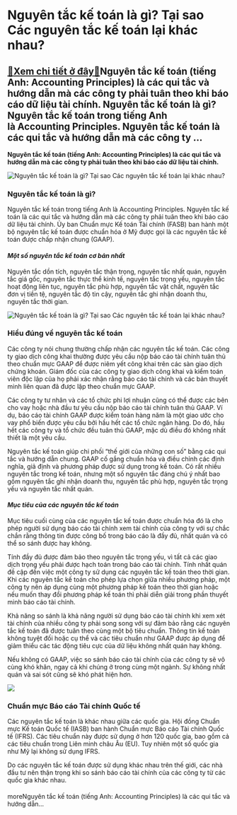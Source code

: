 Nguyên tắc kế toán là gì? Tại sao Các nguyên tắc kế toán lại khác nhau?
=======================================================================

[:gift:Xem chi tiết ở đây:gift:](https://hddtvn.com/nguyen-tac-ke-toan-la-gi-tai-sao-cac-nguyen-tac-ke-toan-lai-khac-nhau/)Nguyên tắc kế toán (tiếng Anh: Accounting Principles) là các qui tắc và hướng dẫn mà các công ty phải tuân theo khi báo cáo dữ liệu tài chính. Nguyên tắc kế toán là gì? Nguyên tắc kế toán trong tiếng Anh là Accounting Principles. Nguyên tắc kế toán là các qui tắc và hướng dẫn mà các công ty …
-----------------------------------------------------------------------------------------------------------------------------------------------------------------------------------------------------------------------------------------------------------------------------------------------------

**Nguyên tắc kế toán (tiếng Anh: Accounting Principles) là các qui tắc và hướng dẫn mà các công ty phải tuân theo khi báo cáo dữ liệu tài chính.**


![Nguyên tắc kế toán là gì? Tại sao Các nguyên tắc kế toán lại khác nhau?](https://hddtvn.com/wp-content/uploads/2021/01/357.jpg)


### **Nguyên tắc kế toán là gì?**


Nguyên tắc kế toán trong tiếng Anh là Accounting Principles. Nguyên tắc kế toán là các qui tắc và hướng dẫn mà các công ty phải tuân theo khi báo cáo dữ liệu tài chính. Ủy ban Chuẩn mực Kế toán Tài chính (FASB) ban hành một bộ nguyên tắc kế toán được chuẩn hóa ở Mỹ được gọi là các nguyên tắc kế toán được chấp nhận chung (GAAP).


#### ***Một số nguyên tắc kế toán cơ bản nhất***


Nguyên tắc dồn tích, nguyên tắc thận trọng, nguyên tắc nhất quán, nguyên tắc giá gốc, nguyên tắc thực thể kinh tế, nguyên tắc trọng yếu, nguyên tắc hoạt động liên tục, nguyên tắc phù hợp, nguyên tắc vật chất, nguyên tắc đơn vị tiền tệ, nguyên tắc độ tin cậy, nguyên tắc ghi nhận doanh thu, nguyên tắc thời gian.


![Nguyên tắc kế toán là gì? Tại sao Các nguyên tắc kế toán lại khác nhau?](https://hddtvn.com/wp-content/uploads/2021/01/8692438.jpg "Nguyên tắc kế toán là gì? Tại sao Các nguyên tắc kế toán lại khác nhau?")


### **Hiểu đúng về nguyên tắc kế toán**


Các công ty nói chung thường chấp nhận các nguyên tắc kế toán. Các công ty giao dịch công khai thường được yêu cầu nộp báo cáo tài chính tuân thủ theo chuẩn mực GAAP để được niêm yết công khai trên các sàn giao dịch chứng khoán. Giám đốc của các công ty giao dịch công khai và kiểm toán viên độc lập của họ phải xác nhận rằng báo cáo tài chính và các bản thuyết minh liên quan đã được lập theo chuẩn mực GAAP.


Các công ty tư nhân và các tổ chức phi lợi nhuận cũng có thể được các bên cho vay hoặc nhà đầu tư yêu cầu nộp báo cáo tài chính tuân thủ GAAP. Ví dụ, báo cáo tài chính GAAP được kiểm toán hàng năm là một giao ước cho vay phổ biến được yêu cầu bởi hầu hết các tổ chức ngân hàng. Do đó, hầu hết các công ty và tổ chức đều tuân thủ GAAP, mặc dù điều đó không nhất thiết là một yêu cầu.


Nguyên tắc kế toán giúp chi phối “thế giới của những con số” bằng các qui tắc và hướng dẫn chung. GAAP cố gắng chuẩn hóa và điều chỉnh các định nghĩa, giả định và phương pháp được sử dụng trong kế toán. Có rất nhiều nguyên tắc trong kế toán, nhưng một số nguyên tắc đáng chú ý nhất bao gồm nguyên tắc ghi nhận doanh thu, nguyên tắc phù hợp, nguyên tắc trọng yếu và nguyên tắc nhất quán.


#### ***Mục tiêu của các nguyên tắc kế toán***


Mục tiêu cuối cùng của các nguyên tắc kế toán được chuẩn hóa đó là cho phép người sử dụng báo cáo tài chính xem tài chính của công ty với sự chắc chắn rằng thông tin được công bố trong báo cáo là đầy đủ, nhất quán và có thể so sánh được hay không.


Tính đầy đủ được đảm bảo theo nguyên tắc trọng yếu, vì tất cả các giao dịch trọng yếu phải được hạch toán trong báo cáo tài chính. Tính nhất quán đề cập đến việc một công ty sử dụng các nguyên tắc kế toán theo thời gian. Khi các nguyên tắc kế toán cho phép lựa chọn giữa nhiều phương pháp, một công ty nên áp dụng cùng một phương pháp kế toán theo thời gian hoặc nếu muốn thay đổi phương pháp kế toán thì phải diễn giải trong phần thuyết minh báo cáo tài chính.


Khả năng so sánh là khả năng người sử dụng báo cáo tài chính khi xem xét tài chính của nhiều công ty phải song song với sự đảm bảo rằng các nguyên tắc kế toán đã được tuân theo cùng một bộ tiêu chuẩn. Thông tin kế toán không tuyệt đối hoặc cụ thể và các tiêu chuẩn như GAAP được áp dụng để giảm thiểu các tác động tiêu cực của dữ liệu không nhất quán hay không.


Nếu không có GAAP, việc so sánh báo cáo tài chính của các công ty sẽ vô cùng khó khăn, ngay cả khi chúng ở trong cùng một ngành. Sự không nhất quán và sai sót cũng sẽ khó phát hiện hơn.


![](https://hddtvn.com/wp-content/uploads/2021/01/67063813.jpg)


### **Chuẩn mực Báo cáo Tài chính Quốc tế**


Các nguyên tắc kế toán là khác nhau giữa các quốc gia. Hội đồng Chuẩn mực Kế toán Quốc tế (IASB) ban hành Chuẩn mực Báo cáo Tài chính Quốc tế (IFRS). Các tiêu chuẩn này được sử dụng ở hơn 120 quốc gia, bao gồm cả các tiêu chuẩn trong Liên minh châu Âu (EU). Tuy nhiên một số quốc gia như Mỹ lại không sử dụng IFRS.


Do các nguyên tắc kế toán được sử dụng khác nhau trên thế giới, các nhà đầu tư nên thận trọng khi so sánh báo cáo tài chính của các công ty từ các quốc gia khác nhau.


#### 


moreNguyên tắc kế toán (tiếng Anh: Accounting Principles) là các qui tắc và hướng dẫn…

